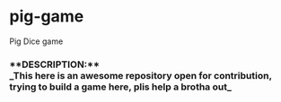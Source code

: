 # pig-game
Pig Dice game 

<h3>**DESCRIPTION:** </br> _This here is an awesome repository open for contribution, trying to build a game here, plis help a brotha out_  </h3>
